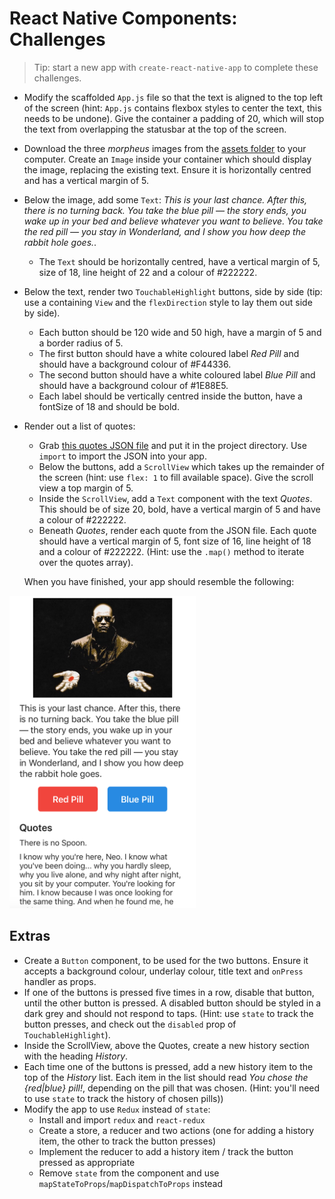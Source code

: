 # React Native Components: Challenges

> Tip: start a new app with `create-react-native-app` to complete these challenges.

- Modify the scaffolded `App.js` file so that the text is aligned to the top left of the screen (hint: `App.js` contains flexbox styles to center the text, this needs to be undone). Give the container a padding of 20, which will stop the text from overlapping the statusbar at the top of the screen.
- Download the three _morpheus_ images from the [assets folder](assets/) to your computer. Create an `Image` inside your container which should display the image, replacing the existing text. Ensure it is horizontally centred and has a vertical margin of 5.
- Below the image, add some `Text`: _This is your last chance. After this, there is no turning back. You take the blue pill — the story ends, you wake up in your bed and believe whatever you want to believe. You take the red pill — you stay in Wonderland, and I show you how deep the rabbit hole goes._.
  - The `Text` should be horizontally centred, have a vertical margin of 5, size of 18, line height of 22 and a colour of #222222.
- Below the text, render two `TouchableHighlight` buttons, side by side (tip: use a containing `View` and the `flexDirection` style to lay them out side by side).
  - Each button should be 120 wide and 50 high, have a margin of 5 and a border radius of 5.
  - The first button should have a white coloured label _Red Pill_ and should have a background colour of #F44336.
  - The second button should have a white coloured label _Blue Pill_ and should have a background colour of #1E88E5.
  - Each label should be vertically centred inside the button, have a fontSize of 18 and should be bold.
- Render out a list of quotes:
  - Grab [this quotes JSON file](assets/quotes.json) and put it in the project directory. Use `import` to import the JSON into your app.
  - Below the buttons, add a `ScrollView` which takes up the remainder of the screen (hint: use `flex: 1` to fill available space). Give the scroll view a top margin of 5.
  - Inside the `ScrollView`, add a `Text` component with the text _Quotes_. This should be of size 20, bold, have a vertical margin of 5 and have a colour of #222222.
  - Beneath _Quotes_, render each quote from the JSON file. Each quote should have a vertical margin of 5, font size of 16, line height of 18 and a colour of #222222. (Hint: use the `.map()` method to iterate over the quotes array).

  When you have finished, your app should resemble the following:

<img src="screenshots/components.png" height="500">

## Extras

- Create a `Button` component, to be used for the two buttons. Ensure it accepts a background colour, underlay colour, title text and `onPress` handler as props.
- If one of the buttons is pressed five times in a row, disable that button, until the other button is pressed. A disabled button should be styled in a dark grey and should not respond to taps. (Hint: use `state` to track the button presses, and check out the `disabled` prop of `TouchableHighlight`).
- Inside the ScrollView, above the Quotes, create a new history section with the heading _History_.
- Each time one of the buttons is pressed, add a new history item to the top of the _History_ list. Each item in the list should read _You chose the {red|blue} pill!_, depending on the pill that was chosen. (Hint: you'll need to use `state` to track the history of chosen pills))
- Modify the app to use `Redux` instead of `state`:
  - Install and import `redux` and `react-redux`
  - Create a store, a reducer and two actions (one for adding a history item, the other to track the button presses)
  - Implement the reducer to add a history item / track the button pressed as appropriate
  - Remove `state` from the component and use `mapStateToProps`/`mapDispatchToProps` instead